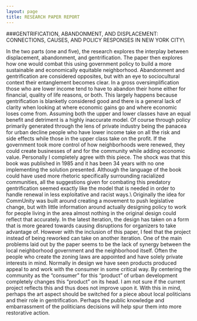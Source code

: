 ```yaml
---
layout: page
title: RESEARCH PAPER REPORT
---
```


###GENTRIFICATION, ABANDONMENT, AND DISPLACEMENT: CONNECTIONS, CAUSES, AND POLICY RESPONSES IN NEW YORK CITY\


In the two parts (one and five), the research explores the interplay between displacement, abandonment, and gentrification. The paper then explores how one would combat this using government policy to build a more sustainable and economically equitable neighborhood. Abandonment and gentrification are considered opposites, but with an eye to sociocultural context their entanglement becomes clear. In a gross oversimplification those who are lower income tend to have to abandon their home either for financial, quality of life reasons, or both. This largely happens because gentrification is blanketly considered good and there is a general lack of clarity when looking at where economic gains go and where economic loses come from. Assuming both the upper and lower classes have an equal benefit and detriment is a highly inaccurate model. Of course through policy primarily generated through the lens of private industry being the panacea for urban decline people who have lower income take on all the risk and side effects while those in the upper class take on the profit. If the government took more control of how neighborhoods were renewed, they could create businesses of and for the community while adding economic value. Personally I completely agree with this piece. The shock was that this book was published in 1985 and it has been 34 years with no one implementing the solution presented. Although the language of the book could have used more rhetoric specifically surrounding racialized communities, all the suggestions given for combating this predatory gentrification seemed exactly like the model that is needed in order to handle renewal in less exploitative and racist ways.\\
Originally the idea for CommUnity was built around creating a movement to push legislative change, but with little information around actually designing policy to work for people living in the area almost nothing in the original design could reflect that accurately. In the latest iteration, the design has taken on a form that is more geared towards causing disruptions for organizers to take advantage of. However with the inclusion of this paper, I feel that the project instead of being reworked can take on another iteration. One of the main problems laid out by the paper seems to be the lack of synergy between the local neighborhood government and the neighborhood itself. Often the people who create the zoning laws are appointed and have solely private interests in mind. Normally in design we have seen products produced appeal to and work with the consumer in some critical way. By centering the community as the “consumer” for this “product” of urban development completely changes this “product” on its head. I am not sure if the current project reflects this and thus does not improve upon it. With this in mind, perhaps the art aspect should be switched for a piece about local politicians and their role in gentrification. Perhaps the public knowledge and embarrassment of the politicians decisions will help spur them into more restorative action. 

